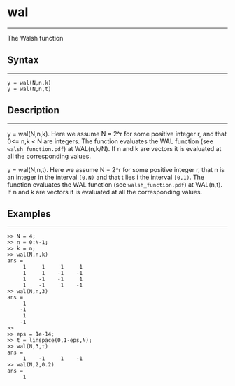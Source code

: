 # wal
---
The Walsh function
## Syntax
---
```
y = wal(N,n,k)
y = wal(N,n,t)
```

## Description 
---
y = wal(N,n,k). Here we assume N = 2^r for some positive integer r, and that 0<= n,k < N are integers.
   The function evaluates the WAL function (see `walsh_function.pdf`) at 
    WAL(n,k/N). If n and k are vectors it is evaluated at all the corresponding values. 

y = wal(N,n,t). Here we assume N = 2^r for some positive integer r, that n is an integer in the interval `[0,N)` and that t lies i the interval `[0,1)`.
   The function evaluates the WAL function (see `walsh_function.pdf`) at 
    WAL(n,t). If n and k are vectors it is evaluated at all the corresponding values. 

## Examples
---
```
>> N = 4;
>> n = 0:N-1;
>> k = n;
>> wal(N,n,k)
ans =
     1     1     1     1
     1     1    -1    -1
     1    -1    -1     1
     1    -1     1    -1
>> wal(N,n,3)
ans =
     1
    -1
     1
    -1
>> 
>> eps = 1e-14;
>> t = linspace(0,1-eps,N);
>> wal(N,3,t)
ans =
     1    -1     1    -1
>> wal(N,2,0.2) 
ans =
     1
```

